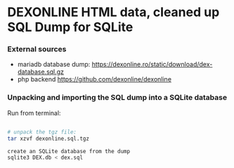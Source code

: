 # DEXONLINE HTML data, cleaned up SQL Dump for SQLite

### External sources
- mariadb database dump: https://dexonline.ro/static/download/dex-database.sql.gz
- php backend https://github.com/dexonline/dexonline

### Unpacking and importing the SQL dump into a SQLite database

Run from terminal:

```bash

# unpack the tgz file:
tar xzvf dexonline.sql.tgz

create an SQLite database from the dump
sqlite3 DEX.db < dex.sql
```
